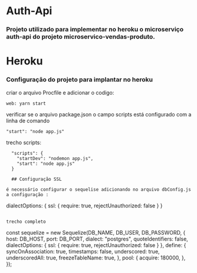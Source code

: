 # Auth-Api

### Projeto utilizado para implementar no heroku o microserviço auth-api do projeto microservico-vendas-produto.


# Heroku

### Configuração do projeto para implantar no heroku

criar o arquivo Procfile e adicionar o codigo:

```
web: yarn start
```

verificar se o arquivo package.json o campo scripts está configurado com a linha de comando

```
"start": "node app.js"
```

trecho scripts:

```
  "scripts": {
    "startDev": "nodemon app.js",
    "start": "node app.js"
  }

  ## Configuração SSL

é necessário configurar o sequelise adicionando no arquivo dbConfig.js a configuração :
```
  dialectOptions: { 
    ssl: { 
      require: true, 
      rejectUnauthorized: false 
    } 
  }
```

trecho completo
```
const sequelize = new Sequelize(DB_NAME, DB_USER, DB_PASSWORD, {
  host: DB_HOST,
  port: DB_PORT,
  dialect: "postgres",
  quoteIdentifiers: false,
  dialectOptions: { 
    ssl: { 
      require: true, 
      rejectUnauthorized: false 
    } 
  },
  define: {
    syncOnAssociation: true,
    timestamps: false,
    underscored: true,
    underscoredAll: true,
    freezeTableName: true,
  },
  pool: {
    acquire: 180000,
  },
});

```